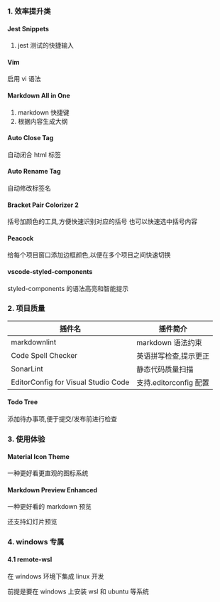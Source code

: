 ### 1. 效率提升类

#### Jest Snippets

1. jest 测试的快捷输入

#### Vim

启用 vi 语法

#### Markdown All in One

1. markdown 快捷键
2. 根据内容生成大纲

#### Auto Close Tag

自动闭合 html 标签

#### Auto Rename Tag

自动修改标签名

#### Bracket Pair Colorizer 2

括号加颜色的工具,方便快速识别对应的括号
也可以快速选中括号内容

#### Peacock

给每个项目窗口添加边框颜色,以便在多个项目之间快速切换

#### vscode-styled-components

styled-components 的语法高亮和智能提示

### 2. 项目质量

| 插件名                              | 插件简介               |
| ----------------------------------- | ---------------------- |
| markdownlint                        | markdown 语法约束      |
| Code Spell Checker                  | 英语拼写检查,提示更正  |
| SonarLint                           | 静态代码质量扫描       |
| EditorConfig for Visual Studio Code | 支持.editorconfig 配置 |

#### Todo Tree

添加待办事项,便于提交/发布前进行检查

### 3. 使用体验

#### Material Icon Theme

一种更好看更直观的图标系统

#### Markdown Preview Enhanced

一种更好看的 markdown 预览

还支持幻灯片预览

### 4. windows 专属

#### 4.1 remote-wsl

在 windows 环境下集成 linux 开发

前提是要在 windows 上安装 wsl 和 ubuntu 等系统

